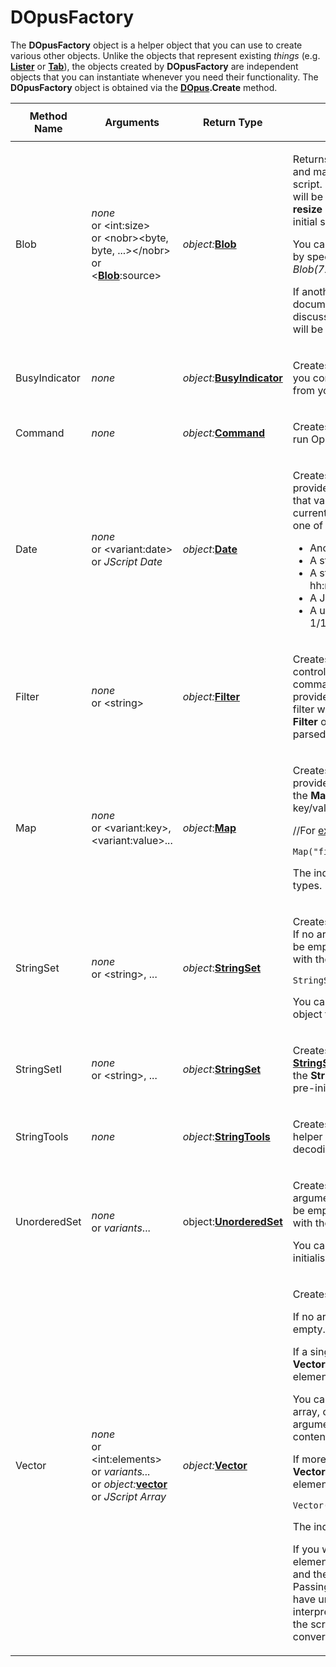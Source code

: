 # DOpusFactory

The **DOpusFactory** object is a helper object that you can use to create various other objects. Unlike the objects that represent existing *things* (e.g. **[Lister](lister.md)** or **[Tab](tab.md)**), the objects created by **DOpusFactory** are independent objects that you can instantiate whenever you need their functionality. The **DOpusFactory** object is obtained via the **[DOpus](dopus.md).Create** method.

<table>
<thead><tr><th>
Method Name</th><th>

**Arguments**</th><th>
Return Type</th><th>
Description
</th></tr></thead><tbody><tr><td>
Blob</td><td>

*none*  
or \<int:size\>  
or \<nobr\>\<byte, byte, ...\>\</nobr\>  
or \<**[Blob](blob.md)**:source\></td><td>

*object:***[Blob](blob.md)**</td><td>

Returns a new **[Blob](blob.md)** object, that lets you access and manipulate a chunk of binary data from a script. If no parameters are given the new **Blob** will be empty - you can set its size using the **resize** method - otherwise you can specify the initial size as a parameter.

You can also create a **Blob** pre-filled with data by specifying the actual byte values (e.g. *Blob(72,69,76,76,79)*).

If another **Blob** (or an array - see the documentation on the **Blob** object for a discussion of this) is given then the new **Blob** will be created as a copy of the existing one.
</td></tr><tr><td>
BusyIndicator</td><td>

*none*</td><td>

*object:***[BusyIndicator](busyindicator.md)**</td><td>

Creates a new **[BusyIndicator](busyindicator.md)** object, that lets you control the breadcrumbs bar busy indicator from your script.
</td></tr><tr><td>
Command</td><td>

*none*</td><td>

*object:***[Command](command.md)**</td><td>

Creates a new **[Command](command.md)** object, that lets you run Opus commands from a script.
</td></tr><tr><td>
Date</td><td>

*none*  
or \<variant:date\>  
or *JScript Date*</td><td>

*object*:**[Date](date.md)**</td><td>

Creates a new **[Date](date.md)** object. If a date value is provided the new object will be initialized to that value, otherwise the date will be set to the current local time. The provided value can be one of the following:

- Another **Date** object
- A string in the form "yyyymmdd"
- A string in the form "yyyy-mm-dd hh:mm:ss.mmm" (or part thereof)
- A JScript **Date** object
- A unix epoch time value (seconds since 1/1/1970).
</td></tr><tr><td>
Filter</td><td>

*none*  
or \<string\></td><td>

*object:***[Filter](filter.md)**</td><td>

Creates a new **[Filter](filter.md)** object, which lets you control recursive filtering when running commands from scripts. You can optionally provide a [textual filter](/Manual/file_operations/filtered_operations/textual_filters.md) string to initialise the filter with. Check the **valid** property of the new **Filter** object to find out whether this string was parsed successfully or not.
</td></tr><tr><td>
Map</td><td>

*none*  
or \<variant:key\>,  
\<variant:value\>...</td><td>

*object*:**[Map](map.md)**</td><td>

Creates a new **[Map](map.md)** object. If no arguments are provided, the **Map** will be empty. Otherwise, the **Map** will be pre-initialized with the supplied key/value pairs.

//For <example://>

    Map("firstname","fred","lastname","bloggs");

The individual keys and values can be different types.
</td></tr><tr><td>
StringSet</td><td>

*none*  
or \<string\>, ...</td><td>

*object*:**[StringSet](stringset.md)**</td><td>

Creates a new case-sensitive **[StringSet](stringset.md)** object. If no arguments are provided, the **StringSet** will be empty. Otherwise it will be pre-initialized with the supplied strings; for example:

    StringSet("dog","cat","pony");

You can also pass an array of strings or **[Vector](vector.md)** object to initialise the set.
</td></tr><tr><td>
StringSetI</td><td>

*none*  
or \<string\>, ...</td><td>

*object*:**[StringSet](stringset.md)**</td><td>

Creates a new case-insensitive **[StringSet](stringset.md)** object. If no arguments are provided, the **StringSet** will be empty. Otherwise it will be pre-initialized with the supplied strings.
</td></tr><tr><td>
StringTools</td><td>

*none*</td><td>

*object*:**[StringTools](stringtools.md)**</td><td>

Creates a new **[StringTools](stringtools.md)** object, that provides helper functions for string encoding and decoding.
</td></tr><tr><td>
UnorderedSet</td><td>

*none*  
or *variants*...</td><td>

object:**[UnorderedSet](unorderedset.md)**</td><td>

Creates a new **[UnorderedSet](unorderedset.md)** object. If no arguments are provided the **UnorderedSet** will be empty. Otherwise it will be pre-initialized with the supplied elements.

You can also pass an array or **[Vector](vector.md)** to initialise the set.
</td></tr><tr><td>
Vector</td><td>

*none*  
or \<int:elements\>  
or *variants...*  
or *object:***[vector](vector.md)**  
or *JScript Array*</td><td>

*object:***[Vector](vector.md)**</td><td>

Creates a new **[Vector](vector.md)** object.

If no arguments are provided, the **Vector** will be empty.

If a single integer argument is provided, the **Vector** will be pre-initialized to that number of elements.

You can also pass another **[Vector](vector.md)** or a *JScript* array, or most enumerable objects, as the argument to initialise the new **Vector** with the contents of an existing collection.

If more than one argument is provided, the **Vector** will be pre-initialized with those elements; for example:

    Vector("dog","cat","horse");

The individual elements can be different types.

If you want to create a **Vector** with just a single element, it is best to create an empty **Vector** and then add the element as a second step. Passing a single element during creation can have unexpected results, as it may be interpreted as one of the other cases. (Many of the scripting objects can be implicitly converted into integers or collections.)
</td></tr></tbody>
</table>

